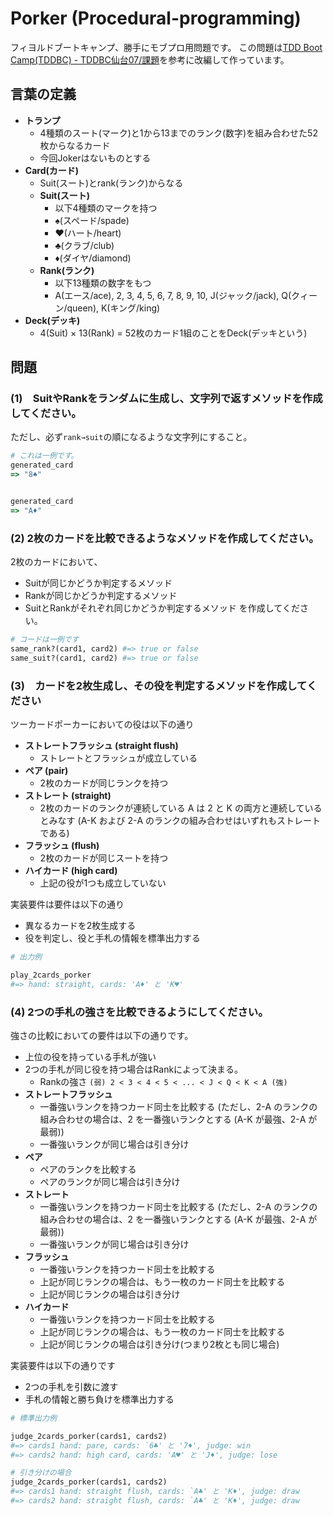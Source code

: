 # Porker (Procedural-programming)
フィヨルドブートキャンプ、勝手にモブプロ用問題です。
この問題は[TDD Boot Camp\(TDDBC\) \- TDDBC仙台07/課題](http://devtesting.jp/tddbc/?TDDBC%E4%BB%99%E5%8F%B007%2F%E8%AA%B2%E9%A1%8C)を参考に改編して作っています。


## 言葉の定義
- **トランプ**
  - 4種類のスート(マーク)と1から13までのランク(数字)を組み合わせた52枚からなるカード
  - 今回Jokerはないものとする
- **Card(カード)**
  - Suit(スート)とrank(ランク)からなる
  - **Suit(スート)**
    - 以下4種類のマークを持つ
    - ♠️(スペード/spade)
    - ♥(ハート/heart)
    - ♣️(クラブ/club)
    - ♦︎(ダイヤ/diamond)
  - **Rank(ランク)**
    - 以下13種類の数字をもつ
    - A(エース/ace), 2, 3, 4, 5, 6, 7, 8, 9, 10, J(ジャック/jack), Q(クィーン/queen), K(キング/king)
- **Deck(デッキ)**
  - 4(Suit) × 13(Rank) = 52枚のカード1組のことをDeck(デッキという)

## 問題
### (1)　SuitやRankをランダムに生成し、文字列で返すメソッドを作成してください。

ただし、必ず`rank→suit`の順になるような文字列にすること。
```ruby
# これは一例です。
generated_card
=> "8♠️"


generated_card
=> "A♦︎"
```

### (2) 2枚のカードを比較できるようなメソッドを作成してください。
2枚のカードにおいて、
- Suitが同じかどうか判定するメソッド
- Rankが同じかどうか判定するメソッド
- SuitとRankがそれぞれ同じかどうか判定するメソッド
を作成してください。

```ruby
# コードは一例です
same_rank?(card1, card2) #=> true or false
same_suit?(card1, card2) #=> true or false
```

### (3)　カードを2枚生成し、その役を判定するメソッドを作成してください
ツーカードポーカーにおいての役は以下の通り

- **ストレートフラッシュ (straight flush)**
  - ストレートとフラッシュが成立している
- **ペア (pair)**
  - 2枚のカードが同じランクを持つ
- **ストレート (straight)**
  - 2枚のカードのランクが連続している
    A は 2 と K の両方と連続しているとみなす (A-K および 2-A のランクの組み合わせはいずれもストレートである)
- **フラッシュ (flush)**
  - 2枚のカードが同じスートを持つ
- **ハイカード (high card)**
  - 上記の役が1つも成立していない

実装要件は要件は以下の通り

- 異なるカードを2枚生成する
- 役を判定し、役と手札の情報を標準出力する

```ruby
# 出力例

play_2cards_porker
#=> hand: straight, cards: 'A♦︎' と 'K♥'
```

### (4) 2つの手札の強さを比較できるようにしてください。
強さの比較においての要件は以下の通りです。

- 上位の役を持っている手札が強い
- 2つの手札が同じ役を持つ場合はRankによって決まる。
  - Rankの強さ `(弱) 2 < 3 < 4 < 5 < ... < J < Q < K < A (強)`
- **ストレートフラッシュ**
  - 一番強いランクを持つカード同士を比較する (ただし、2-A のランクの組み合わせの場合は、2 を一番強いランクとする (A-K が最強、2-A が最弱))
  - 一番強いランクが同じ場合は引き分け
- **ペア**
  - ペアのランクを比較する
  - ペアのランクが同じ場合は引き分け
- **ストレート**
  - 一番強いランクを持つカード同士を比較する (ただし、2-A のランクの組み合わせの場合は、2 を一番強いランクとする (A-K が最強、2-A が最弱))
  - 一番強いランクが同じ場合は引き分け
- **フラッシュ**
  - 一番強いランクを持つカード同士を比較する
  - 上記が同じランクの場合は、もう一枚のカード同士を比較する
  - 上記が同じランクの場合は引き分け
- **ハイカード**
  - 一番強いランクを持つカード同士を比較する
  - 上記が同じランクの場合は、もう一枚のカード同士を比較する
  - 上記が同じランクの場合は引き分け(つまり2枚とも同じ場合)

実装要件は以下の通りです

- 2つの手札を引数に渡す
- 手札の情報と勝ち負けを標準出力する

```ruby
# 標準出力例

judge_2cards_porker(cards1, cards2)
#=> cards1 hand: pare, cards: `6♣️' と '7♦︎', judge: win
#=> cards2 hand: high card, cards: 'A♥' と 'J♦︎', judge: lose

# 引き分けの場合
judge_2cards_porker(cards1, cards2)
#=> cards1 hand: straight flush, cards: `A♣️' と 'K♦︎', judge: draw
#=> cards2 hand: straight flush, cards: `A♣️' と 'K♦︎', judge: draw
```
